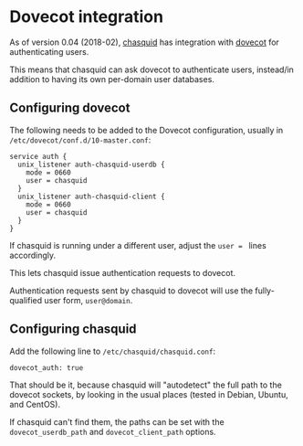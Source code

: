 
# Dovecot integration

As of version 0.04 (2018-02), [chasquid] has integration with [dovecot] for
authenticating users.

This means that chasquid can ask dovecot to authenticate users, instead/in
addition to having its own per-domain user databases.


## Configuring dovecot

The following needs to be added to the Dovecot configuration, usually in
`/etc/dovecot/conf.d/10-master.conf`:

```
service auth {
  unix_listener auth-chasquid-userdb {
    mode = 0660
    user = chasquid
  }
  unix_listener auth-chasquid-client {
    mode = 0660
    user = chasquid
  }
}
```

If chasquid is running under a different user, adjust the `user = ` lines
accordingly.

This lets chasquid issue authentication requests to dovecot.

Authentication requests sent by chasquid to dovecot will use the
fully-qualified user form, `user@domain`.


## Configuring chasquid

Add the following line to `/etc/chasquid/chasquid.conf`:

```
dovecot_auth: true
```

That should be it, because chasquid will "autodetect" the full path to the
dovecot sockets, by looking in the usual places (tested in Debian, Ubuntu, and
CentOS).

If chasquid can't find them, the paths can be set with the
`dovecot_userdb_path` and `dovecot_client_path` options.


[dovecot]: https://dovecot.org
[chasquid]: https://blitiri.com.ar/p/chasquid
